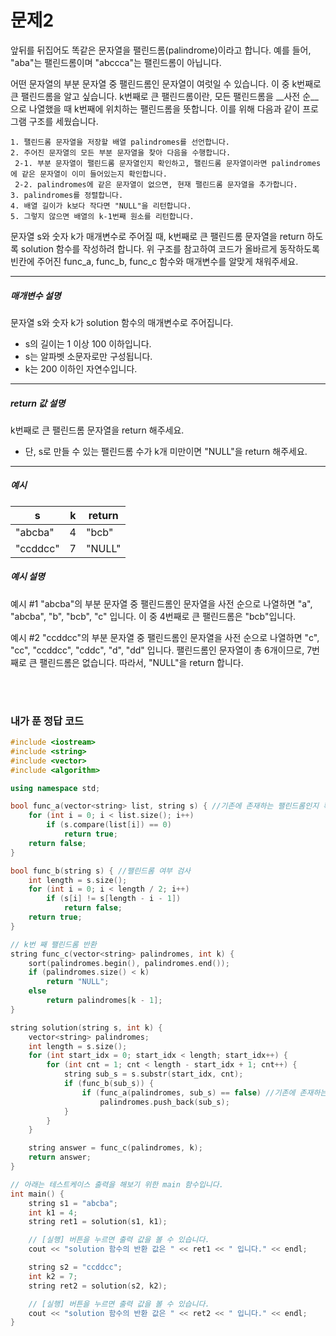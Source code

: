 # 문제2
앞뒤를 뒤집어도 똑같은 문자열을 팰린드롬(palindrome)이라고 합니다. 예를 들어, "aba"는 팰린드롬이며 "abccca"는 팰린드롬이 아닙니다.

어떤 문자열의 부분 문자열 중 팰린드롬인 문자열이 여럿일 수 있습니다.
이 중 k번째로 큰 팰린드롬을 알고 싶습니다. k번째로 큰 팰린드롬이란, 모든 팰린드롬을 __사전 순__으로 나열했을 때 k번째에 위치하는 팰린드롬을 뜻합니다. 이를 위해 다음과 같이 프로그램 구조를 세웠습니다.

```
1. 팰린드롬 문자열을 저장할 배열 palindromes를 선언합니다.
2. 주어진 문자열의 모든 부분 문자열을 찾아 다음을 수행합니다.
 2-1. 부분 문자열이 팰린드롬 문자열인지 확인하고, 팰린드롬 문자열이라면 palindromes에 같은 문자열이 이미 들어있는지 확인합니다.
 2-2. palindromes에 같은 문자열이 없으면, 현재 팰린드롬 문자열을 추가합니다.
3. palindromes를 정렬합니다.
4. 배열 길이가 k보다 작다면 "NULL"을 리턴합니다.
5. 그렇지 않으면 배열의 k-1번째 원소를 리턴합니다.
```

문자열 s와 숫자 k가 매개변수로 주어질 때, k번째로 큰 팰린드롬 문자열을 return 하도록 solution 함수를 작성하려 합니다. 위 구조를 참고하여 코드가 올바르게 동작하도록 빈칸에 주어진 func_a, func_b, func_c 함수와 매개변수를 알맞게 채워주세요.

---
##### 매개변수 설명

문자열 s와 숫자 k가 solution 함수의 매개변수로 주어집니다.

* s의 길이는 1 이상 100 이하입니다.
* s는 알파벳 소문자로만 구성됩니다.
* k는 200 이하인 자연수입니다.

---
##### return 값 설명

k번째로 큰 팰린드롬 문자열을 return 해주세요.
* 단, s로 만들 수 있는 팰린드롬 수가 k개 미만이면 "NULL"을 return 해주세요.

---
##### 예시

| s | k | return |
|---|---|--------|
|"abcba"| 4 | "bcb" |
|"ccddcc"| 7 | "NULL" |

##### 예시 설명

예시 #1
"abcba"의 부분 문자열 중 팰린드롬인 문자열을 사전 순으로 나열하면 "a", "abcba", "b", "bcb", "c" 입니다. 이 중 4번째로 큰 팰린드롬은 "bcb"입니다.

예시 #2
"ccddcc"의 부분 문자열 중 팰린드롬인 문자열을 사전 순으로 나열하면 "c", "cc", "ccddcc", "cddc", "d", "dd" 입니다. 팰린드롬인 문자열이 총 6개이므로, 7번째로 큰 팰린드롬은 없습니다. 따라서, "NULL"을 return 합니다.

<br>
<br>

### 내가 푼 정답 코드
```cpp
#include <iostream>
#include <string>
#include <vector>
#include <algorithm>

using namespace std;

bool func_a(vector<string> list, string s) { //기존에 존재하는 팰린드롬인지 확인
	for (int i = 0; i < list.size(); i++)
		if (s.compare(list[i]) == 0)
			return true;
	return false;
}

bool func_b(string s) { //팰린드롬 여부 검사
	int length = s.size();
	for (int i = 0; i < length / 2; i++)
		if (s[i] != s[length - i - 1])
			return false;
	return true;
}

// k번 째 팰린드롬 반환
string func_c(vector<string> palindromes, int k) {
	sort(palindromes.begin(), palindromes.end());
	if (palindromes.size() < k)
		return "NULL";
	else
		return palindromes[k - 1];
}

string solution(string s, int k) {
	vector<string> palindromes;
	int length = s.size();
	for (int start_idx = 0; start_idx < length; start_idx++) {
		for (int cnt = 1; cnt < length - start_idx + 1; cnt++) {
			string sub_s = s.substr(start_idx, cnt);
			if (func_b(sub_s)) {
				if (func_a(palindromes, sub_s) == false) //기존에 존재하는 팰린드롬인지 확인한 후 없으면 추가 
					palindromes.push_back(sub_s);
			}
		}
	}

	string answer = func_c(palindromes, k);
	return answer;
}

// 아래는 테스트케이스 출력을 해보기 위한 main 함수입니다.
int main() {
	string s1 = "abcba";
	int k1 = 4;
	string ret1 = solution(s1, k1);

	// [실행] 버튼을 누르면 출력 값을 볼 수 있습니다.
	cout << "solution 함수의 반환 값은 " << ret1 << " 입니다." << endl;

	string s2 = "ccddcc";
	int k2 = 7;
	string ret2 = solution(s2, k2);

	// [실행] 버튼을 누르면 출력 값을 볼 수 있습니다.
	cout << "solution 함수의 반환 값은 " << ret2 << " 입니다." << endl;
}
```
